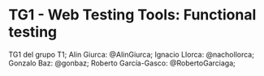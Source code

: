 # TG1 - Web Testing Tools: Functional testing
TG1 del grupo T1;
Alin Giurca: @AlinGiurca;
Ignacio Llorca: @nachollorca;
Gonzalo Baz: @gonbaz;
Roberto García-Gasco: @RobertoGarciaga;
